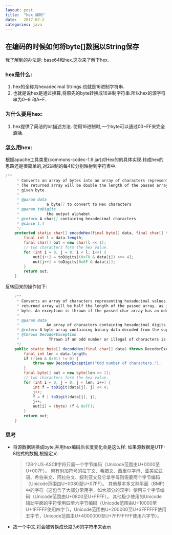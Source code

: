 ```yaml
---
layout: post
title:  "hex 编码"
date:   2017-07-2
categories: java
---
```

## 在编码的时候如何将byte[]数据以String保存
我了解到的办法是: base64和hex.这次来了解下hex.

### hex是什么:
1. hex的全称为hexadecimal Strings.也就是16进制字符串.
2. 也就是说hex是通过换算,将原先的byte转换成16进制字符串.所以hex的源字符串为0~9 和A~F. 

### 为什么要用hex:
1.  hex提供了简洁的bit描述方法. 使用16进制时,一个byte可以通过00~FF来完全涵括.

### 怎么用hex:
根据apache工具类里(commons-codec-1.9.jar)对Hex的的具体实现.转成hex的思路还是很简单的,对2进制的每4位分别映射到字符表中.
```java
/**
     * Converts an array of bytes into an array of characters representing the hexadecimal values of each byte in order.
     * The returned array will be double the length of the passed array, as it takes two characters to represent any
     * given byte.
     *
     * @param data
     *            a byte[] to convert to Hex characters
     * @param toDigits
     *            the output alphabet
     * @return A char[] containing hexadecimal characters
     * @since 1.4
     */
    protected static char[] encodeHex(final byte[] data, final char[] toDigits) {
        final int l = data.length;
        final char[] out = new char[l << 1];
        // two characters form the hex value.
        for (int i = 0, j = 0; i < l; i++) {
            out[j++] = toDigits[(0xF0 & data[i]) >>> 4];
            out[j++] = toDigits[0x0F & data[i]];
        }
        return out;
    }
```
反转回来的操作如下:
```java
    /**
     * Converts an array of characters representing hexadecimal values into an array of bytes of those same values. The
     * returned array will be half the length of the passed array, as it takes two characters to represent any given
     * byte. An exception is thrown if the passed char array has an odd number of elements.
     *
     * @param data
     *            An array of characters containing hexadecimal digits
     * @return A byte array containing binary data decoded from the supplied char array.
     * @throws DecoderException
     *             Thrown if an odd number or illegal of characters is supplied
     */
    public static byte[] decodeHex(final char[] data) throws DecoderException {
        final int len = data.length;
        if ((len & 0x01) != 0) {
            throw new DecoderException("Odd number of characters.");
        }
        final byte[] out = new byte[len >> 1];
        // two characters form the hex value.
        for (int i = 0, j = 0; j < len; i++) {
            int f = toDigit(data[j], j) << 4;
            j++;
            f = f | toDigit(data[j], j);
            j++;
            out[i] = (byte) (f & 0xFF);
        }
        return out;
    }
```

### 思考
- 将源数据转换成byte,并用hex编码后长度变化会是这么样:
 如果源数据是UTF-8格式的数据,根据定义:
   >  128个US-ASCII字符只需一个字节编码（Unicode范围由U+0000至U+007F）。
   >  带有附加符号的拉丁文、希腊文、西里尔字母、亚美尼亚语、希伯来文、阿拉伯文、叙利亚文及它拿字母则需要两个字节编码（Unicode范围由U+0080至U+07FF）。
   >  其他基本多文种平面（BMP）中的字符（这包含了大部分常用字，如大部分的汉字）使用三个字节编码（Unicode范围由U+0800至U+FFFF）。
   >  其他极少使用的Unicode 辅助平面的字符使用四至六字节编码（Unicode范围由U+10000至U+1FFFFF使用四字节，Unicode范围由U+200000至U+3FFFFFF使用五字节，Unicode范围由U+4000000至U+7FFFFFFF使用六字节）。

- 故一个中文,将会被转换成长度为6的字符串来表示.

